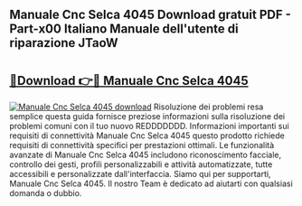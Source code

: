 ## Manuale Cnc Selca 4045 Download gratuit PDF - Part-x00 Italiano Manuale dell'utente di riparazione JTaoW

# <h2><a href="http://dfa9qcb.blite.top/?on=Manuale+Cnc+Selca+4045">🔗Download 👉🔴 Manuale Cnc Selca 4045</a></h2>

[![Manuale Cnc Selca 4045 download](https://i.imgur.com/lujVjoI.png)](http://dfa9qcb.blite.top/?on=Manuale+Cnc+Selca+4045)
Risoluzione dei problemi resa semplice questa guida fornisce preziose informazioni sulla risoluzione dei problemi comuni con il tuo nuovo REDDDDDDD. Informazioni importanti sui requisiti di connettività Manuale Cnc Selca 4045 questo prodotto richiede requisiti di connettività specifici per prestazioni ottimali. Le funzionalità avanzate di Manuale Cnc Selca 4045 includono riconoscimento facciale, controllo dei gesti, profili personalizzabili e attività automatizzate, tutte accessibili e personalizzate dall'interfaccia. Siamo qui per supportarti, Manuale Cnc Selca 4045. Il nostro Team è dedicato ad aiutarti con qualsiasi domanda o dubbio.
